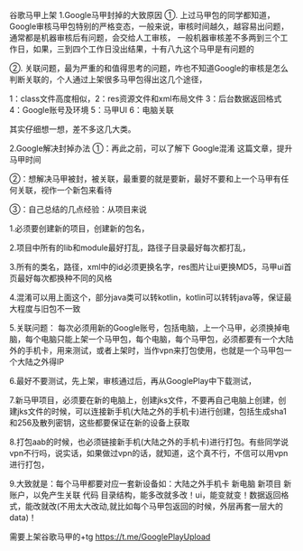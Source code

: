 谷歌马甲上架
1.Google马甲封掉的大致原因
①. 上过马甲包的同学都知道，Google审核马甲包特别的严格变态，一般来说，审核时间越久，越容易出问题，通常都是机器审核后有问题，会交给人工审核， 一般机器审核差不多两到三个工作日，如果，三到四个工作日没出结果，十有八九这个马甲是有问题的

②. 关联问题，最为严重的和值得思考的问题，咋也不知道Google的审核是怎么判断关联的，个人通过上架很多马甲包得出这几个途径，

1：class文件高度相似，2：res资源文件和xml布局文件   3：后台数据返回格式  4：Google账号及环境   5：马甲UI   6：电脑关联

其实仔细想一想，差不多这几大类。

2.Google解决封掉办法
①：再此之前，可以了解下 Google混淆 这篇文章，提升马甲时间

②：想解决马甲被封，被关联，最重要的就是要新，最好不要和上一个马甲有任何关联，视作一个新包来看待

③：自己总结的几点经验：从项目来说 

1.必须要创建新的项目，创建新的包名，

2.项目中所有的lib和module最好打乱，路径子目录最好每次都打乱，

3.所有的类名，路径，xml中的id必须更换名字，res图片让ui更换MD5，马甲ui首页最好每次都换种不同的风格

4.混淆可以用上面这个，部分java类可以转kotlin，kotlin可以转转java等，保证最大程度与旧包不一致

5.关联问题： 每次必须用新的Google账号，包括电脑，上一个马甲，必须换掉电脑，每个电脑只能上架一个马甲包，每个电脑，每个马甲包，必须都要有一个大陆外的手机卡，用来测试，或者上架时，当作vpn来打包使用，也就是一个马甲包一个大陆之外得IP

6.最好不要测试，先上架，审核通过后，再从GooglePlay中下载测试，

7.新马甲项目，必须要在新的电脑上，创建jks文件，不要再自己电脑上创建，创建jks文件的时候，可以连接新手机(大陆之外的手机卡)进行创建，包括生成sha1和256及散列密钥，这些都要保证在新的设备上获取

8.打包aab的时候，也必须链接新手机(大陆之外的手机卡)进行打包。有些同学说vpn不行吗，说实话，如果做过vpn的话，就知道，这个真不行，不信可以用vpn进行打包，

9.大致就是：每个马甲都要对应一套新设备如：大陆之外手机卡   新电脑  新项目  新账户，以免产生关联     代码 目录结构，能多改就多改！ui，能变就变！数据返回格式，能改就改(不用太大改动,就比如每个马甲包返回的时候，外层再套一层大的data)！


需要上架谷歌马甲的+tg https://t.me/GooglePlayUpload
